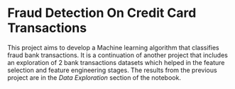 # Fraud Detection On Credit Card Transactions

This project aims to develop a Machine learning algorithm that classifies fraud bank transactions. It is a continuation of another project that includes an exploration of 2 bank transactions datasets which helped in the feature selection and feature engineering stages. The results from the previous project are in the *Data Exploration* section of the notebook.
